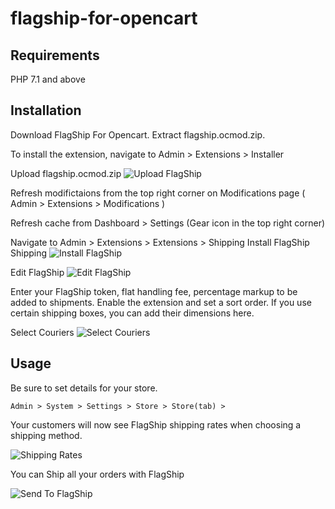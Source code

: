 # flagship-for-opencart
## Requirements
PHP 7.1 and above
## Installation
Download FlagShip For Opencart. Extract flagship.ocmod.zip.

To install the extension, navigate to Admin > Extensions > Installer

Upload flagship.ocmod.zip
![Upload FlagShip](https://github.com/flagshipcompany/flagship-for-opencart/blob/master/screenshots/uploadFlagShip.jpg)

Refresh modifictaions from the top right corner on Modifications page ( Admin > Extensions > Modifications )

Refresh cache from Dashboard > Settings (Gear icon in the top right corner)

Navigate to Admin > Extensions > Extensions > Shipping
Install FlagShip Shipping
![Install FlagShip](https://github.com/flagshipcompany/flagship-for-opencart/blob/master/screenshots/installFlagShip.jpg)

Edit FlagShip
![Edit FlagShip](https://github.com/flagshipcompany/flagship-for-opencart/blob/master/screenshots/editFlagShip.jpg)

Enter your FlagShip token, flat handling fee, percentage markup to be added to shipments.
Enable the extension and set a sort order.
If you use certain shipping boxes, you can add their dimensions here.

Select Couriers
![Select Couriers](https://github.com/flagshipcompany/flagship-for-opencart/blob/master/screenshots/selectCouriers.jpg)

## Usage
Be sure to set details for your store.

`Admin > System > Settings > Store > Store(tab) > `

Your customers will now see FlagShip shipping rates when choosing a shipping method.


![Shipping Rates](https://github.com/flagshipcompany/flagship-for-opencart/blob/master/screenshots/shippingRates.jpg)

You can Ship all your orders with FlagShip

![Send To FlagShip](https://github.com/flagshipcompany/flagship-for-opencart/blob/master/screenshots/sendToFlagShip.jpg)
